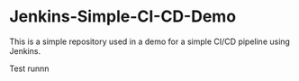 # Jenkins-Simple-CI-CD-Demo

This is a simple repository used in a demo for a simple CI/CD pipeline using Jenkins.

Test runnn

